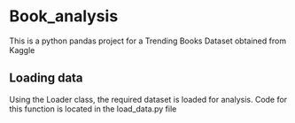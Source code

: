 # Book_analysis

This is a python pandas project for a Trending Books Dataset obtained from Kaggle


## Loading data

Using the Loader class, the required dataset is loaded for analysis. Code for this function is located in the load_data.py file